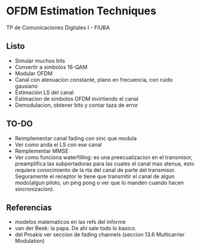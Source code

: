 # OFDM Estimation Techniques
TP de Comunicaciones Digitales I - FIUBA

## Listo
- Simular muchos bits
- Convertir a simbolos 16-QAM
- Modular OFDM
- Canal con atenuacion constante, plano en frecuencia, con ruido gausiano
- Estimación LS del canal
- Estimacion de simbolos OFDM invirtiendo el canal
- Demodulacion, obtener bits y contar taza de error

## TO-DO
- Reimplementar canal fading con sinc que modula
- Ver como anda el LS con ese canal
- Remplementar MMSE
- Ver como funciona waterfilling: es una preecualizacion en el transmisor, preamplifica las subportadoras para las cuales el canal mas atenua, esto requiere conocimiento de la rta del canal de parte del transmisor. Seguramente el receptor le tiene que transmitir el canal de algun modo(algun piloto, un ping pong o ver que lo manden cuando hacen sincronizacion).

## Referencias
- modelos matematicos en las refs del informe
- van der Beek: la papa. De ahi sale todo lo basico.
- del Proakis ver seccion de fading channels (seccion 13.6 Multicarrier Modulation)